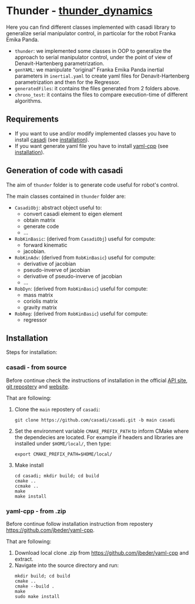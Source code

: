 # Thunder - [thunder_dynamics](https://github.com/CentroEPiaggio/thunder_dynamics)

Here you can find different classes implemented with casadi library to generalize serial manipulator control, in particolar for the robot Franka Emika Panda.

* `thunder`: we implemented some classes in OOP to generalize the approach to serial manipulator control, under the point of view of Denavit-Hartenberg parametrization.
* `genYAML`: we manipulate "original" Franka Emika Panda inertial parameters in `inertial.yaml` to create yaml files for Denavit-Hartenberg parametrization and then for the Regressor.
* `generatedFiles`: it contains the files generated from 2 folders above.
* `chrono_test`: it contains the files to compare execution-time of different algorithms.

## Requirements
* If you want to use and/or modify implemented classes you have to install [casadi](https://github.com/casadi/casadi.git) (see [installation](#casadi---from-source)).
* If you want generate yaml file you have to install [yaml-cpp](https://github.com/jbeder/yaml-cpp.git) (see [installation](#yaml-cpp---from-zip)).

## Generation of code with casadi
The aim of `thunder` folder is to generate code useful for robot's control.

The main classes contained in `thunder` folder are:

* `CasadiObj`: abstract object useful to:
   - convert casadi element to eigen element
   - obtain matrix
   - generate code
   - ...
* `RobKinBasic`: (derived from `CasadiObj`) useful for compute:
   - forward kinematic
   - jacobian.
* `RobKinAdv`: (derived from `RobKinBasic`) useful for compute:
   - derivative of jacobian
   - pseudo-inverve of jacobian
   - derivative of pseudo-inverve of jacobian
   - ... 
* `RobDyn`: (derived from `RobKinBasic`) useful for compute:
   - mass matrix
   - coriolis matrix
   - gravity matrix
* `RobReg`: (derived from `RobKinBasic`) useful for compute:
   - regressor 

## Installation
Steps for installation:

### casadi - from source
   
Before continue check the instructions of installation in the official [API site](https://casadi.sourceforge.net/api/html/d3/def/chapter2.html), [git repostery](https://github.com/casadi/casadi.git) and [website](https://web.casadi.org/).

That are following:

1. Clone the `main` repostery of `casadi`:
   ```
   git clone https://github.com/casadi/casadi.git -b main casadi
   ```

1. Set the environment variable `CMAKE_PREFIX_PATH` to inform CMake where the dependecies are located. For example if headers and libraries are installed under `$HOME/local/`, then type:
   ```
   export CMAKE_PREFIX_PATH=$HOME/local/
   ```

1. Make install
   ```
   cd casadi; mkdir build; cd build
   cmake ..
   ccmake ..
   make
   make install
   ```

### yaml-cpp - from .zip

Before continue follow installation instruction from repostery https://github.com/jbeder/yaml-cpp.

That are following:

1. Download local clone .zip from https://github.com/jbeder/yaml-cpp and extract.
1. Navigate into the source directory and run:
   ```
   mkdir build; cd build
   cmake ..
   cmake --build .
   make
   sudo make install
   ```